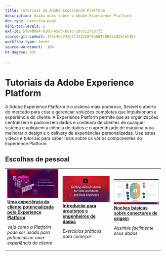 ```yaml
---
title: Tutoriais da Adobe Experience Platform
description: Saiba mais sobre o Adobe Experience Platform
doc-type: overview-page
mini-toc-levels: 1
exl-id: 5f84b0b4-b100-45dc-bcac-2dcc127c87f3
source-git-commit: 14ec4ea743d1f323d29f9ab84506355d25c91452
workflow-type: tm+mt
source-wordcount: '164'
ht-degree: 33%

---
```


# Tutoriais da Adobe Experience Platform

A Adobe Experience Platform é o sistema mais poderoso, flexível e aberto do mercado para criar e gerenciar soluções completas que impulsionam a experiência do cliente. A Experience Platform permite que as organizações centralizem e padronizem dados e conteúdo de clientes de qualquer sistema e apliquem a ciência de dados e o aprendizado de máquina para melhorar o design e o delivery de experiências personalizadas. Use estes vídeos e tutoriais para saber mais sobre os vários componentes do Experience Platform.

<div id="recs-overview-body-1"></div>
<div id="recs-overview-body-2"></div>
<div id="recs-overview-body-3"></div>
<div id="recs-overview-body-4"></div>
<div id="recs-overview-body-5"></div>
<div id="recs-overview-body-6"></div>

<div id="staff-picks-section">

## Escolhas de pessoal

<table style="margin-top: 0 !important">
<tr>
  <td>
    <a href="intro-to-platform/a-customer-experience-powered-by-experience-platform.md">
      <img alt="Uma experiência do cliente viabilizada pelo Experience Platform vídeo" src="assets/thumb_A-Customer-Experience.jpg" />
    </a>
    <div>
      <a href="intro-to-platform/a-customer-experience-powered-by-experience-platform.md">
    <strong>Uma experiência do cliente potencializada pelo Experience Platform</strong>
    </a>
    </div>
    <p>
    <em>Veja como a Platform pode ser usada para potencializar uma experiência do cliente</em>
    <p>
  </td>
  <td>
    <a href="https://experienceleague.adobe.com/docs/platform-learn/getting-started-for-data-architects-and-data-engineers/overview.html?lang=pt-BR">
      <img alt="imagem em miniatura do tutorial &quot;Introdução para arquitetos e engenheiros de dados&quot;" src="assets/thumb_Getting_started.jpg" />
    </a>
    <div>
      <a href="https://experienceleague.adobe.com/docs/platform-learn/getting-started-for-data-architects-and-data-engineers/overview.html?lang=pt-BR">
    <strong>Introdução para arquitetos e engenheiros de dados</strong>
    </a>
    </div>
    <p>
    <em>Exercícios práticos para começar</em>
    <p>
  </td>
  <td>
    <a href="sources/overview.md">
      <img alt="imagem em miniatura do vídeo &quot;Noções básicas sobre conectores de origem&quot;" src="assets/thumb_Sources.png" />
    </a>
    <div>
      <a href="sources/overview.md">
    <strong>Noções básicas sobre conectores de origem</strong>
    </a>
    </div>
    <p>
    <em>Assimile facilmente seus dados</em>
    <p>
  </td>
   <!--
   <td>
    <a href="data-ingestion/create-datasets-and-ingest-data.md">
      <img alt="thumbnail image for the 'Create Datasets and Ingest Data' video" src="assets/thumb_Create-Datasets-and-Ingest-Data.png" />
    </a>
    <div>
      <a href="data-ingestion/create-datasets-and-ingest-data.md">
    <strong>Create Datasets and Ingest Data</strong>
    </a>
    </div>
    <p>
    <em>Ingest your dataset.</em>
    <p>
  </td>
  <td>
    <a href="segments/create-segments.md">
      <img alt="thumbnail image for the 'Create Segments' video" src="assets/thumb_Create-Segments.png" />
    </a>
    <div>
      <a href="segments/create-segments.md">
    <strong>Create Segments</strong>
    </a>
    </div>
    <p>
    <em>Build segments based on your data.</em>
    <p>
  </td>-->
</tr>
</table>

</div>
